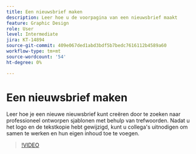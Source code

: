 ```yaml
---
title: Een nieuwsbrief maken
description: Leer hoe u de voorpagina van een nieuwsbrief maakt
feature: Graphic Design
role: User
level: Intermediate
jira: KT-14894
source-git-commit: 409e067ded1abd3bdf5b7bedc7616112b4589a60
workflow-type: tm+mt
source-wordcount: '54'
ht-degree: 0%

---
```


# Een nieuwsbrief maken

Leer hoe je een nieuwe nieuwsbrief kunt creëren door te zoeken naar professioneel ontworpen sjablonen met behulp van trefwoorden. Nadat u het logo en de tekstkopie hebt gewijzigd, kunt u collega&#39;s uitnodigen om samen te werken en hun eigen inhoud toe te voegen.

>[!VIDEO](https://video.tv.adobe.com/v/3427120?quality=12&learn=on&hidetitle=true)
